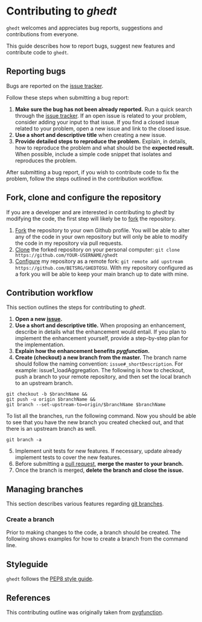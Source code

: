 # Contributing to *ghedt*

`ghedt` welcomes and appreciates bug reports, suggestions and contributions from 
everyone. 

This guide describes how to report bugs, suggest new features and contribute 
code to `ghedt`. 

## Reporting bugs

Bugs are reported on the [issue tracker][#issue_tracker].

Follow these steps when submitting a bug report:

1. **Make sure the bug has not been already reported.** Run a quick search
through the [issue tracker][#issue_tracker].
If an open issue is related to your problem, consider adding your input to that
issue. If you find a closed issue related to your problem, open a new issue
and link to the closed issue.
2. **Use a short and descriptive title** when creating a new issue.
3. **Provide detailed steps to reproduce the problem.** Explain, in details,
how to reproduce the problem and what should be the **expected result.** When
possible, include a simple code snippet that isolates and reproduces the
problem.

After submitting a bug report, if you wish to contribute code to fix the
problem, follow the steps outlined in the contribution workflow.

## Fork, clone and configure the repository

If you are a developer and are interested in contributing to *ghedt* by 
modifying the code, the first step will likely be to [fork][#fork] the 
repository.

1. [Fork][#fork] the repository to your own Github profile. You will be able to 
   alter any of the code in your own repository but will only be able to modify 
   the code in my repository via pull requests.
2. [Clone][#clone] the forked repository on your personal computer: `git clone https://github.com/YOUR-USERNAME/ghedt`
3. [Configure][#Configure] my repository as a remote fork: `git remote add upstream https://github.com/BETSRG/GHEDTOSU`.
   With my repository configured as a fork you will be able to keep your main 
   branch up to date with mine.

## Contribution workflow

This section outlines the steps for contributing to *ghedt*.

1. **Open a new [issue][#issue_tracker].**
2. **Use a short and descriptive title.** When proposing an enhancement,
describe in details what the enhancement would entail. If you plan to implement
the enhancement yourself, provide a step-by-step plan for the implementation.
3. **Explain how the enhancement benefits _pygfunction_.**
4. **Create (checkout) a new branch from the master.** The branch name should
follow the naming convention: `issue#_shortDescription`. For example:
issue1_loadAggregation. The following is how to checkout, push a branch to your
remote repository, and then set the local branch to an upstream branch. 
```angular2html
git checkout -b $branchName &&
git push -u origin $branchName &&
git branch --set-upstream-to=origin/$branchName $branchName
```
To list all the branches, run the following command. Now you should be able to 
see that you have the new branch you created checked out, and that there is an 
upstream branch as well. 
```angular2html
git branch -a
```
5. Implement unit tests for new features. If necessary, update already
implement tests to cover the new features.
6. Before submitting a [pull request][#pull_request], **merge the master to your 
branch.**
7. Once the branch is merged, **delete the branch and close the issue.**

## Managing branches

This section describes various features regarding [git branches][#git_branches]. 

### Create a branch

Prior to making changes to the code, a branch should be created. The following
shows examples for how to create a branch from the command line.

## Styleguide

`ghedt` follows the [PEP8 style guide][#pep]. 

## References

This contributing outline was originally taken from [pygfunction](https://github.com/MassimoCimmino/pygfunction/blob/master/CONTRIBUTING.md).


[#issue_tracker]: https://github.com/BETSRG/GHEDTOSU/issues
[#pull_request]: https://github.com/BETSRG/GHEDTOSU/pulls
[#pep]: https://www.python.org/dev/peps/pep-0008
[#numpydoc]: https://github.com/numpy/numpy/blob/master/doc/example.py
[#sphinx]: https://sphinxcontrib-napoleon.readthedocs.io/en/latest/example_numpy.html
[#git_branches]: https://git-scm.com/book/en/v2/Git-Branching-Branches-in-a-Nutshell
[#fork]: https://docs.github.com/en/get-started/quickstart/fork-a-repo
[#clone]: https://docs.github.com/en/get-started/quickstart/fork-a-repo#cloning-your-forked-repository
[#Configure]: https://docs.github.com/en/pull-requests/collaborating-with-pull-requests/working-with-forks/configuring-a-remote-for-a-fork